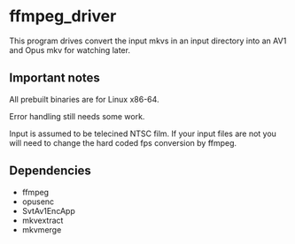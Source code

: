 # ffmpeg_driver

This program drives convert the input mkvs in an input directory into an AV1
and Opus mkv for watching later.

## Important notes

All prebuilt binaries are for Linux x86-64.

Error handling still needs some work.

Input is assumed to be telecined NTSC film. If your input files are not you
will need to change the hard coded fps conversion by ffmpeg.

## Dependencies

* ffmpeg
* opusenc
* SvtAv1EncApp
* mkvextract
* mkvmerge

